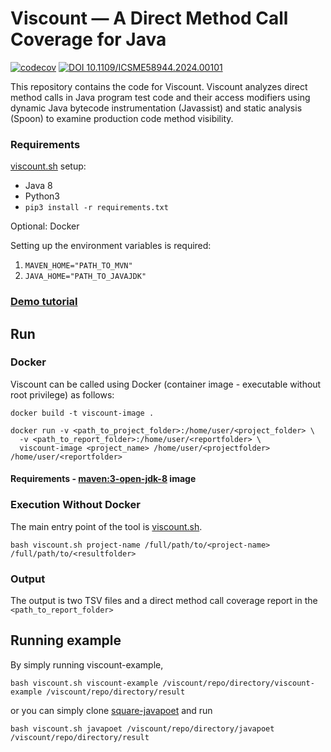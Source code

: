 # Viscount &mdash; A Direct Method Call Coverage for Java
[![codecov](https://codecov.io/github/unittesting-nonpublic/viscount/branch/main/graph/badge.svg?token=tkq655ROg3)](https://app.codecov.io/github/unittesting-nonpublic/viscount)
[![DOI 10.1109/ICSME58944.2024.00101](https://img.shields.io/badge/10.1109%2FICSME58944.2024.00101-black?logo=DOI)](https://doi.org/10.1109/ICSME58944.2024.00101)

This repository contains the code for Viscount. Viscount analyzes direct method calls in Java program test code and their access modifiers using dynamic Java bytecode instrumentation (Javassist) and static analysis (Spoon) to examine production code method visibility.

### Requirements
[viscount.sh](https://github.com/unittesting-nonpublic/viscount/blob/main/viscount.sh) setup:
- Java 8
- Python3
- `pip3 install -r requirements.txt`

Optional: Docker

Setting up the environment variables is required:
1. `MAVEN_HOME="PATH_TO_MVN"`
2. `JAVA_HOME="PATH_TO_JAVAJDK"`

### [Demo tutorial](https://www.youtube.com/watch?v=ZUyRtiUnbsU)

## Run
### Docker
Viscount can be called using Docker (container image - executable without root privilege) as follows:

```
docker build -t viscount-image .
```

```
docker run -v <path_to_project_folder>:/home/user/<project_folder> \
  -v <path_to_report_folder>:/home/user/<reportfolder> \
  viscount-image <project_name> /home/user/<projectfolder> /home/user/<reportfolder>
```

#### Requirements - [maven:3-open-jdk-8](https://hub.docker.com/layers/library/maven/3-openjdk-8/images/sha256-29cc4c106af036b3727fad911174511d5af3103710419e1fd3d0718aa217f7ae?context=explore) image

### Execution Without Docker

The main entry point of the tool is [viscount.sh](https://github.com/unittesting-nonpublic/viscount/blob/main/viscount.sh).

```
bash viscount.sh project-name /full/path/to/<project-name> /full/path/to/<resultfolder>
```
### Output

The output is two TSV files and a direct method call coverage report in the `<path_to_report_folder>`

## Running example
By simply running viscount-example,

```
bash viscount.sh viscount-example /viscount/repo/directory/viscount-example /viscount/repo/directory/result
```

or you can simply clone [square-javapoet](https://github.com/square/javapoet/tree/f27ad04c9e7de4ec7b207979cfd47ec1d878ca03) and run
```
bash viscount.sh javapoet /viscount/repo/directory/javapoet /viscount/repo/directory/result
```
